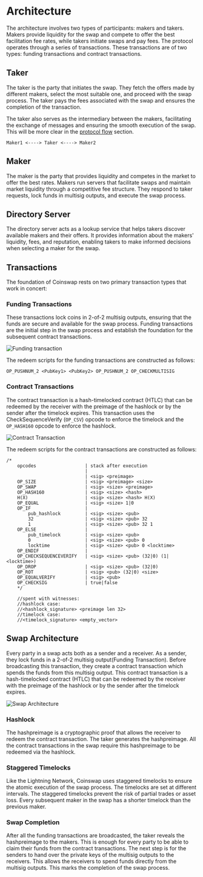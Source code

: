 # Architecture

The architecture involves two types of participants: makers and takers.
Makers provide liquidity for the swap and compete to offer the best facilitation fee rates, while takers initiate swaps and pay fees.
The protocol operates through a series of transactions. These transactions are of two types: funding transactions and contract transactions.

## Taker

The taker is the party that initiates the swap.
They fetch the offers made by different makers, select the most suitable one, and proceed with the swap process. The taker pays the fees associated with the swap and ensures the completion of the transaction.

The taker also serves as the intermediary between the makers, facilitating the exchange of messages and ensuring the smooth execution of the swap. This will be more clear in the [protocol flow](./3_protocol-flow.md) section.

```text
Maker1 <----> Taker <----> Maker2
```

## Maker

The maker is the party that provides liquidity and competes in the market to offer the best rates.
Makers run servers that facilitate swaps and maintain market liquidity through a competitive fee structure.
They respond to taker requests, lock funds in multisig outputs, and execute the swap process.

## Directory Server

The directory server acts as a lookup service that helps takers discover available makers and their offers.
It provides information about the makers' liquidity, fees, and reputation, enabling takers to make informed decisions when selecting a maker for the swap.

## Transactions

The foundation of Coinswap rests on two primary transaction types that work in concert:

### Funding Transactions

These transactions lock coins in 2-of-2 multisig outputs, ensuring that the funds are secure and available for the swap process.
Funding transactions are the initial step in the swap process and establish the foundation for the subsequent contract transactions.

![Funding transaction](images/funding_transaction.png)

The redeem scripts for the funding transactions are constructed as follows:

```shell
OP_PUSHNUM_2 <PubKey1> <PubKey2> OP_PUSHNUM_2 OP_CHECKMULTISIG
```

### Contract Transactions

The contract transaction is a hash-timelocked contract (HTLC) that can be redeemed by the receiver with the preimage of the hashlock or by the sender after the timelock expires.
This transaction uses the CheckSequenceVerify (`OP_CSV`) opcode to enforce the timelock and the `OP_HASH160` opcode to enforce the hashlock.

![Contract Transaction](images/contract_transaction.png)

The redeem scripts for the contract transactions are constructed as follows:

```shell
/*
    opcodes                  | stack after execution
                             |
                             | <sig> <preimage>
    OP_SIZE                  | <sig> <preimage> <size>
    OP_SWAP                  | <sig> <size> <preimage>
    OP_HASH160               | <sig> <size> <hash>
    H(X)                     | <sig> <size> <hash> H(X)
    OP_EQUAL                 | <sig> <size> 1|0
    OP_IF                    |
        pub_hashlock         | <sig> <size> <pub>
        32                   | <sig> <size> <pub> 32
        1                    | <sig> <size> <pub> 32 1
    OP_ELSE                  |
        pub_timelock         | <sig> <size> <pub>
        0                    | <sig> <size> <pub> 0
        locktime             | <sig> <size> <pub> 0 <locktime>
    OP_ENDIF                 |
    OP_CHECKSEQUENCEVERIFY   | <sig> <size> <pub> (32|0) (1|<locktime>)
    OP_DROP                  | <sig> <size> <pub> (32|0)
    OP_ROT                   | <sig> <pub> (32|0) <size>
    OP_EQUALVERIFY           | <sig> <pub>
    OP_CHECKSIG              | true|false
    */

    //spent with witnesses:
    //hashlock case:
    //<hashlock_signature> <preimage len 32>
    //timelock case:
    //<timelock_signature> <empty_vector>
```

## Swap Architecture

Every party in a swap acts both as a sender and a receiver.
As a sender, they lock funds in a 2-of-2 multisig output(Funding Transaction).
Before broadcasting this transaction, they create a contract transaction which spends the funds from this multisig output.
This contract transaction is a hash-timelocked contract (HTLC) that can be redeemed by the receiver with the preimage of the hashlock or by the sender after the timelock expires.

![Swap Architecture](images/swap_architecture.png)

### Hashlock

The hashpreimage is a cryptographic proof that allows the receiver to redeem the contract transaction. The taker generates the hashpreimage.
All the contract transactions in the swap require this hashpreimage to be redeemed via the hashlock.

### Staggered Timelocks

Like the Lightning Network, Coinswap uses staggered timelocks to ensure the atomic execution of the swap process.
The timelocks are set at different intervals. The staggered timelocks prevent the risk of partial trades or asset loss. Every subsequent maker in the swap has a shorter timelock than the previous maker.

### Swap Completion

After all the funding transactions are broadcasted, the taker reveals the hashpreimage to the makers. This is enough for every party to be able to claim their funds from the contract transactions.
The next step is for the senders to hand over the private keys of the multisig outputs to the receivers.
This allows the receivers to spend funds directly from the multisig outputs.
This marks the completion of the swap process.
